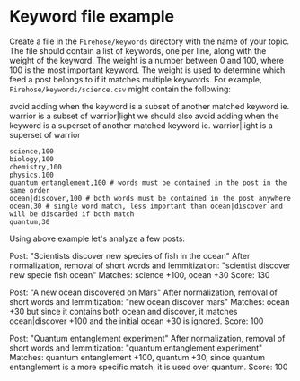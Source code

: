 # Keyword file example

Create a file in the `Firehose/keywords` directory with the name of your topic. The file should contain a list of keywords, one per line, along with the weight of the keyword. The weight is a number between 0 and 100, where 100 is the most important keyword. The weight is used to determine which feed a post belongs to if it matches multiple keywords.
For example, `Firehose/keywords/science.csv` might contain the following:

avoid adding when the keyword is a subset of another matched keyword
ie. warrior is a subset of warrior|light
we should also avoid adding when the keyword is a superset of another matched keyword
ie. warrior|light is a superset of warrior

```
science,100
biology,100
chemistry,100
physics,100
quantum entanglement,100 # words must be contained in the post in the same order
ocean|discover,100 # both words must be contained in the post anywhere
ocean,30 # single word match, less important than ocean|discover and will be discarded if both match
quantum,30
```

Using above example let's analyze a few posts:

Post: "Scientists discover new species of fish in the ocean"
After normalization, removal of short words and lemmitization: "scientist discover new specie fish ocean"
Matches: science +100, ocean +30
Score: 130

Post: "A new ocean discovered on Mars"
After normalization, removal of short words and lemmitization: "new ocean discover mars"
Matches: ocean +30 but since it contains both ocean and discover, it matches ocean|discover +100 and the initial ocean +30 is ignored.
Score: 100

Post: "Quantum entanglement experiment"
After normalization, removal of short words and lemmitization: "quantum entanglement experiment"
Matches: quantum entanglement +100, quantum +30, since quantum entanglement is a more specific match, it is used over quantum.
Score: 100

